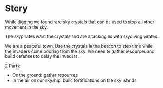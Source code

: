 # Story
While digging we found rare sky crystals that can be used to stop all other movement in the sky.

The skypirates want the crystals and are attacking us with skydiving pirates.

We are a peaceful town. 
Use the crystals in the beacon to stop time while the invaders come pooring from the sky.
We need to gather resources and build defenses to delay the invaders.

2 Parts: 
- On the ground: gather resources
- In the air on our skyship: build fortifications on the sky islands